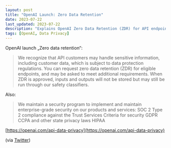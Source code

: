```yaml
---
layout: post
title: "OpenAI Launch: Zero Data Retention"
date: 2023-07-22
last_updated: 2023-07-22
description: "Explains OpenAI Zero Data Retention (ZDR) for API endpoints, eligibility requirements, and continued safety-classifier processing, alongside compliance certifications."
tags: [OpenAI, Data Privacy]
---
```


OpenAI launch „Zero data retention“:

>We recognize that API customers may handle sensitive information, including customer data, which is subject to data protection regulations. You can request zero data retention (ZDR) for eligible endpoints, and may be asked to meet additional requirements. When ZDR is approved, inputs and outputs will not be stored but may still be run through our safety classifiers.

Also:

>We maintain a security program to implement and maintain enterprise-grade security on our products and services:
>SOC 2 Type 2 compliance against the Trust Services Criteria for security
>GDPR
>CCPA and other state privacy laws
>HIPAA

[https://openai.com/api-data-privacy](https://openai.com/api-data-privacy)

(via [Twitter](https://twitter.com/therealadamg/status/1682805422552494084?s=61&t=1UkXMLzJuVuAu7tEUWoR3w))